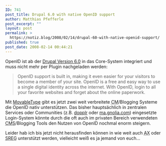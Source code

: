 ```yaml
---
ID: 741
post_title: Drupal 6.0 with native OpenID support
author: Matthias Pfefferle
post_excerpt: ""
layout: post
permalink: >
  https://notiz.blog/2008/02/14/drupal-60-with-native-openid-support/
published: true
post_date: 2008-02-14 00:44:21
---
```

<!-- wp:paragraph -->
<p>OpenID ist ab der <a href="http://drupal.org/drupal-6.0">Drupal Version 6.0</a> in das Core-System integriert und muss nicht mehr per Plugin nachgeladen werden:</p>
<!-- /wp:paragraph -->

<!-- wp:quote -->
<blockquote class="wp-block-quote">
    <p>OpenID support is built in, making it even easier for your visitors to become a member of your site. OpenID is a free and easy way to use a single digital identity across the internet. With OpenID, login to all your favorite websites and forget about the online paperwork.</p>
</blockquote>
<!-- /wp:quote -->

<!-- wp:paragraph -->
<p>Mit <a href="http://www.movabletype.org/">MovableType</a> gibt es jetzt zwei weit verbreitete <abbr title="Content Management">CM</abbr>/Blogging Systeme die OpenID nativ unterstützen. Das bisher hauptsächlich in zentralen Services oder Communities (z.B. <a href="http://dopplr.com">dopplr</a> oder <a href="http://ma.gnolia.com">ma.gnolia.com</a>) eingesetzte Login-System könnte durch die oft auch im privaten Bereich verwendeten <abbr title="Content Management System">CMS</abbr>/Blogging Tools den Nutzen von OpenID nochmal enorm steigern.</p>
<!-- /wp:paragraph -->

<!-- wp:paragraph -->
<p>Leider hab ich bis jetzt nicht herausfinden können in wie weit auch <abbr title="Attribute Exchange">AX</abbr> oder <abbr title="Simple Registration">SREG</abbr> unterstützt werden, vielleicht weiß es ja jemand von euch...</p>
<!-- /wp:paragraph -->